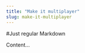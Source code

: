```yaml
---
title: "Make it multiplayer"
slug: make-it-multiplayer
---     
```


#Just regular Markdown

Content...